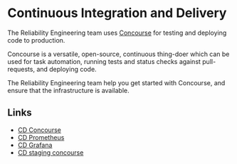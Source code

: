# Continuous Integration and Delivery

The Reliability Engineering team uses [Concourse](https://concourse-ci.org) for testing and deploying code to production.

Concourse is a versatile, open-source, continuous thing-doer which can be used
for task automation, running tests and status checks against pull-requests, and
deploying code.

The Reliability Engineering team help you get started with Concourse, and ensure that the infrastructure is available.

## Links

- [CD Concourse](https://cd.gds-reliability.engineering/)
- [CD Prometheus](https://prom-1.monitoring.cd.gds-reliability.engineering/)
- [CD Grafana](https://grafana.monitoring.cd.gds-reliability.engineering/)
- [CD staging concourse](https://cd-staging.gds-reliability.engineering/)
